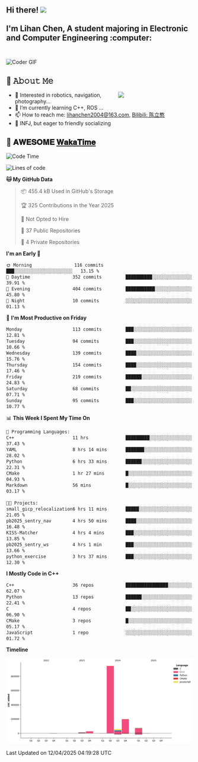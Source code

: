 <h2 align="left">
 <abc>
  <br>Hi there! <img src="https://user-images.githubusercontent.com/42378118/110234147-e3259600-7f4e-11eb-95be-0c4047144dea.gif" width="30"><br>
  <br> I'm Lihan Chen, A student majoring in Electronic and Computer Engineering :computer:<br>
  <br>
 </abc>
</h2>

<img align="center" src="https://media.giphy.com/media/SWoSkN6DxTszqIKEqv/giphy.gif" alt="Coder GIF" width="500">

## :book: 𝙰𝚋𝚘𝚞𝚝 𝙼𝚎

<img align="right" width="40%" src="https://github-readme-stats.vercel.app/api?username=LihanChen2004&show_icons=true&icon_color=CE1D2D&text_color=718096&bg_color=ffffff&hide_title=true" />

- 🌟 Interested in robotics, navigation, photography...
- 🌱 I’m currently learning C++, ROS ... 
- 📫 How to reach me: lihanchen2004@163.com, [Bilibili: 陈立憨](https://space.bilibili.com/170786212)
- 👯 INFJ, but eager to friendly socializing

## 📜 𝐀𝐖𝐄𝐒𝐎𝐌𝐄 [𝐖𝐚𝐤𝐚𝐓𝐢𝐦𝐞](https://github.com/anmol098/waka-readme-stats)

<!--START_SECTION:waka-->
![Code Time](http://img.shields.io/badge/Code%20Time-1%2C044%20hrs%2049%20mins-blue)

![Lines of code](https://img.shields.io/badge/From%20Hello%20World%20I%27ve%20Written-1.3%20million%20lines%20of%20code-blue)

**🐱 My GitHub Data** 

> 📦 455.4 kB Used in GitHub's Storage 
 > 
> 🏆 325 Contributions in the Year 2025
 > 
> 🚫 Not Opted to Hire
 > 
> 📜 37 Public Repositories 
 > 
> 🔑 4 Private Repositories 
 > 
**I'm an Early 🐤** 

```text
🌞 Morning                116 commits         ███░░░░░░░░░░░░░░░░░░░░░░   13.15 % 
🌆 Daytime                352 commits         ██████████░░░░░░░░░░░░░░░   39.91 % 
🌃 Evening                404 commits         ███████████░░░░░░░░░░░░░░   45.80 % 
🌙 Night                  10 commits          ░░░░░░░░░░░░░░░░░░░░░░░░░   01.13 % 
```
📅 **I'm Most Productive on Friday** 

```text
Monday                   113 commits         ███░░░░░░░░░░░░░░░░░░░░░░   12.81 % 
Tuesday                  94 commits          ███░░░░░░░░░░░░░░░░░░░░░░   10.66 % 
Wednesday                139 commits         ████░░░░░░░░░░░░░░░░░░░░░   15.76 % 
Thursday                 154 commits         ████░░░░░░░░░░░░░░░░░░░░░   17.46 % 
Friday                   219 commits         ██████░░░░░░░░░░░░░░░░░░░   24.83 % 
Saturday                 68 commits          ██░░░░░░░░░░░░░░░░░░░░░░░   07.71 % 
Sunday                   95 commits          ███░░░░░░░░░░░░░░░░░░░░░░   10.77 % 
```


📊 **This Week I Spent My Time On** 

```text
💬 Programming Languages: 
C++                      11 hrs              █████████░░░░░░░░░░░░░░░░   37.43 % 
YAML                     8 hrs 14 mins       ███████░░░░░░░░░░░░░░░░░░   28.02 % 
Python                   6 hrs 33 mins       ██████░░░░░░░░░░░░░░░░░░░   22.31 % 
CMake                    1 hr 27 mins        █░░░░░░░░░░░░░░░░░░░░░░░░   04.93 % 
Markdown                 56 mins             █░░░░░░░░░░░░░░░░░░░░░░░░   03.17 % 

🐱‍💻 Projects: 
small_gicp_relocalization6 hrs 11 mins       █████░░░░░░░░░░░░░░░░░░░░   21.05 % 
pb2025_sentry_nav        4 hrs 50 mins       ████░░░░░░░░░░░░░░░░░░░░░   16.48 % 
KISS-Matcher             4 hrs 4 mins        ███░░░░░░░░░░░░░░░░░░░░░░   13.85 % 
pb2025_sentry_ws         4 hrs 1 min         ███░░░░░░░░░░░░░░░░░░░░░░   13.66 % 
python_exercise          3 hrs 37 mins       ███░░░░░░░░░░░░░░░░░░░░░░   12.30 % 
```

**I Mostly Code in C++** 

```text
C++                      36 repos            ████████████████░░░░░░░░░   62.07 % 
Python                   13 repos            ██████░░░░░░░░░░░░░░░░░░░   22.41 % 
C                        4 repos             ██░░░░░░░░░░░░░░░░░░░░░░░   06.90 % 
CMake                    3 repos             █░░░░░░░░░░░░░░░░░░░░░░░░   05.17 % 
JavaScript               1 repo              ░░░░░░░░░░░░░░░░░░░░░░░░░   01.72 % 
```



**Timeline**

![Lines of Code chart](https://raw.githubusercontent.com/LihanChen2004/LihanChen2004/main/assets/bar_graph.png)


 Last Updated on 12/04/2025 04:19:28 UTC
<!--END_SECTION:waka-->

<!--
**LihanChen2004/LihanChen2004** is a ✨ _special_ ✨ repository because its `README.md` (this file) appears on your GitHub profile.

Here are some ideas to get you started:

- 🔭 I’m currently working on ...
- 🌱 I’m currently learning ...
- 👯 I’m looking to collaborate on ...
- 🤔 I’m looking for help with ...
- 💬 Ask me about ...
- 📫 How to reach me: ...
- 😄 Pronouns: ...
- ⚡ Fun fact: ...
-->
